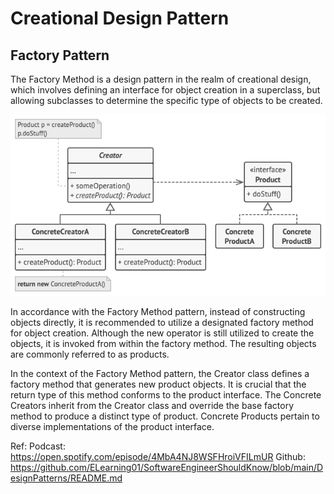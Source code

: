 # Creational Design Pattern
## Factory Pattern
The Factory Method is a design pattern in the realm of creational design, which involves defining an interface for object creation in a superclass, but allowing subclasses to determine the specific type of objects to be created.

![Factory Pattern](./images/FactoryPattern.png "Factory Pattern")

In accordance with the Factory Method pattern, instead of constructing objects directly, it is recommended to utilize a designated factory method for object creation. Although the new operator is still utilized to create the objects, it is invoked from within the factory method. The resulting objects are commonly referred to as products.

In the context of the Factory Method pattern, the Creator class defines a factory method that generates new product objects. It is crucial that the return type of this method conforms to the product interface.
The Concrete Creators inherit from the Creator class and override the base factory method to produce a distinct type of product.
Concrete Products pertain to diverse implementations of the product interface.


Ref:
Podcast: https://open.spotify.com/episode/4MbA4NJ8WSFHroiVFILmUR
Github: https://github.com/ELearning01/SoftwareEngineerShouldKnow/blob/main/DesignPatterns/README.md
